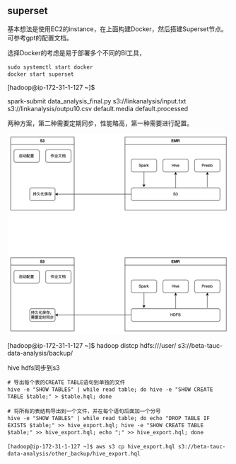 ## superset

基本想法是使用EC2的instance，在上面构建Docker，然后搭建Superset节点。可参考gpt的配置文档。

选择Docker的考虑是易于部署多个不同的BI工具，

```shell
sudo systemctl start docker
docker start superset
```



[hadoop@ip-172-31-1-127 ~]$ 

spark-submit data_analysis_final.py s3://linkanalysis/input.txt s3://linkanalysis/outpu10.csv default.media default.processed



两种方案，第二种需要定期同步，性能略高，第一种需要进行配置。

![image-20240614150441812](img/posts/生产配置.asserts/image-20240614150441812.png)





[hadoop@ip-172-31-1-127 ~]$ hadoop distcp hdfs:///user/ s3://beta-tauc-data-analysis/backup/



hive hdfs同步到s3

```
# 导出每个表的CREATE TABLE语句到单独的文件
hive -e "SHOW TABLES" | while read table; do hive -e "SHOW CREATE TABLE $table;" > $table.hql; done

# 将所有的表结构导出到一个文件，并在每个语句后面加一个分号
hive -e "SHOW TABLES" | while read table; do echo "DROP TABLE IF EXISTS $table;" >> hive_export.hql; hive -e "SHOW CREATE TABLE $table;" >> hive_export.hql; echo ";" >> hive_export.hql; done

[hadoop@ip-172-31-1-127 ~]$ aws s3 cp hive_export.hql s3://beta-tauc-data-analysis/other_backup/hive_export.hql

```



